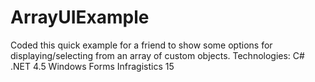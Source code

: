 # ArrayUIExample
Coded this quick example for a friend to show some options for displaying/selecting from an array of custom objects.
Technologies:
C# 
.NET 4.5
Windows Forms
Infragistics 15
